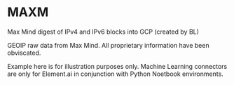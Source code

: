 # MAXM
Max Mind digest of IPv4 and IPv6 blocks into GCP (created by BL)

GEOIP raw data from Max Mind. All proprietary information have been obviscated.

Example here is for illustration purposes only. Machine Learning connectors 
are only for Element.ai in conjunction with Python Noetbook environments.
